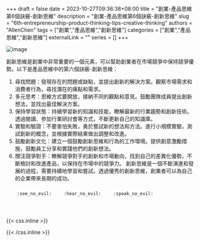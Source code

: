 +++ 
draft = false
date = 2023-10-27T09:36:38+08:00
title = "創業-產品思維第6個訣竅-創新思維"
description = "創業-產品思維第6個訣竅-創新思維"
slug = "6th-entrepreneurship-product-thinking-tips-creative-thinking"
authors = "AllenChen"
tags = ["創業","產品思維","創新思維"]
categories = ["創業","產品思維","創新思維"]
externalLink = ""
series = []
+++

![image](/images/post/A-rabbit-with-big-blue-eyes-talking-another-rabbit-and-talking-about-entrepreneurship-and-creative-thinking-with-Van-Gogh-style.jpeg)

創新思維是創業中非常重要的一個元素，可以幫助創業者在市場競爭中保持競爭優勢。以下是產品思維中的第六個訣竅-創新思維：
1. 尋找問題：發現存在的問題或缺點，並提出創新的解決方案。觀察市場需求和消費者行為，尋找潛在的痛點和需求。
2. 多元思考：思維方式要開放，接納不同的觀點和意見。鼓勵團隊成員提出創新想法，並找出最佳解決方案。
3. 保持學習狀態：持續學習新的知識和技能，瞭解最新的行業趨勢和創新技術。透過閱讀、參加行業研討會等方式，不斷更新自己的知識庫。
4. 實驗和驗證：不要害怕失敗，勇於嘗試新的想法和方法。進行小規模實驗，測試創新的概念，並根據實際結果做出調整和改進。
5. 鼓勵創新文化：建立一個鼓勵創新思維和行為的工作環境。提供創意激勵措施，鼓勵員工分享和實踐他們的創新想法。
6. 關注競爭對手：瞭解競爭對手的創新和市場動向，找到自己的差異化優勢。不斷檢討和改進產品，以保持在市場中的競爭力。
創新思維是一個不斷演進和發展的過程，需要持續地學習和嘗試。透過優秀的創新思維，創業者可以為自己的企業帶來長期的成功。

<p><span class="nowrap"><span class="emojify">🙈</span> <code>:see_no_evil:</code></span>  <span class="nowrap"><span class="emojify">🙉</span> <code>:hear_no_evil:</code></span>  <span class="nowrap"><span class="emojify">🙊</span> <code>:speak_no_evil:</code></span></p>
<br>
    

{{< css.inline >}}
<style>
.emojify {
	font-family: Apple Color Emoji, Segoe UI Emoji, NotoColorEmoji, Segoe UI Symbol, Android Emoji, EmojiSymbols;
	font-size: 2rem;
	vertical-align: middle;
}
@media screen and (max-width:650px) {
  .nowrap {
    display: block;
    margin: 25px 0;
  }
}
</style>
{{< /css.inline >}}
